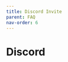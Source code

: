 ```yaml
---
title: Discord Invite
parent: FAQ
nav-order: 6
---
```

# Discord
<script src="https://terraria-servers.com/embed.js?id=90&type=votes"></script>